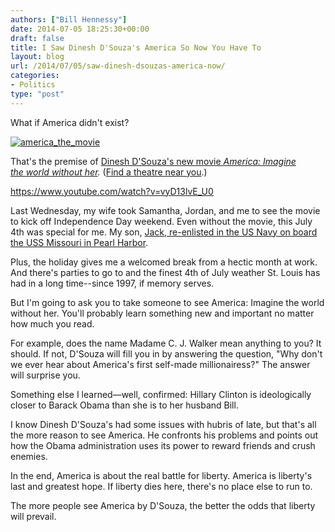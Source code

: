 ```yaml
---
authors: ["Bill Hennessy"]
date: 2014-07-05 18:25:30+00:00
draft: false
title: I Saw Dinesh D'Souza's America So Now You Have To
layout: blog
url: /2014/07/05/saw-dinesh-dsouzas-america-now/
categories:
- Politics
type: "post"
---
```


What if America didn't exist?

[![america_the_movie](https://hennessysview.com/wp-content/uploads/2014/07/america_the_movie.png)
](https://hennessysview.com/2014/07/05/saw-dinesh-dsouzas-america-now/america_the_movie/#main)

That's the premise of [Dinesh D'Souza's new movie ](https://www.americathemovie.com/)_[America: Imagine the world without her](https://www.americathemovie.com/)._ ([Find a theatre near you](https://www.fandango.com/america_174736/movietimes?location=63011).)

https://www.youtube.com/watch?v=vyD13lvE_U0

Last Wednesday, my wife took Samantha, Jordan, and me to see the movie to kick off Independence Day weekend. Even without the movie, this July 4th was special for me. My son, [Jack, re-enlisted in the US Navy on board the USS Missouri in Pearl Harbor](https://hennessysview.com/2014/07/05/awesome-video-us-army-sergeant-tells-iraqi-police-way/).

Plus, the holiday gives me a welcomed break from a hectic month at work. And there's parties to go to and the finest 4th of July weather St. Louis has had in a long time--since 1997, if memory serves.

But I'm going to ask you to take someone to see America: Imagine the world without her. You'll probably learn something new and important no matter how much you read.

For example, does the name Madame C. J. Walker mean anything to you? It should. If not, D'Souza will fill you in by answering the question, "Why don't we ever hear about America's first self-made millionairess?" The answer will surprise you.

Something else I learned—well, confirmed: Hillary Clinton is ideologically closer to Barack Obama than she is to her husband Bill.

I know Dinesh D'Souza's had some issues with hubris of late, but that's all the more reason to see America. He confronts his problems and points out how the Obama administration uses its power to reward friends and crush enemies.

In the end, America is about the real battle for liberty. America is liberty's last and greatest hope. If liberty dies here, there's no place else to run to.

The more people see America by D'Souza, the better the odds that liberty will prevail.
